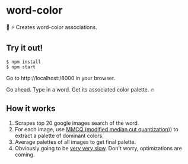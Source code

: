 # word-color

:art: :zap: Creates word-color associations.
***<pic here>***

## Try it out!

```
$ npm install
$ npm start
```
Go to http://localhost:/8000 in your browser.

Go ahead. Type in a word. Get its associated color palette. :fire:

## How it works

1. Scrapes top 20 google images search of the word.
2. For each image, use [MMCQ (modified median cut quantization)](https://en.wikipedia.org/wiki/Median_cut)) to extract a palette of dominant colors.
3. Average palettes of all images to get final palette.
4. Obviously going to be [very very slow](https://giphy.com/gifs/disneyzootopia-l2JHVUriDGEtWOx0c). Don't worry, optimizations are coming.

